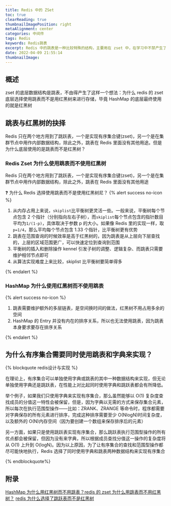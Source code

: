 ```yaml
---
title: Redis 中的 ZSet
toc: true
clearReading: true
thumbnailImagePosition: right
metaAlignment: center
categories: 中间件
tags: Redis
keywords: Redis跳表
excerpt: Redis 中的跳表是一种比较特殊的结构，主要用在 zset 中，在学习中不禁产生了这么一个问题，为什么 Redis 使用跳表而不是红黑树？
date: 2022-04-09 21:55:14
thumbnailImage:
---
```


<!-- toc -->

## 概述

zset 的底层数据结构是跳表，不由得产生了这样一个想法：为什么 redis 的 zset 底层选择使用跳表而不是用红黑树来进行存储，毕竟 HashMap 的底层最终使用的就是红黑树

## 跳表与红黑树的抉择

Redis 只在两个地方用到了跳跃表，一个是实现有序集合键(zset)，另一个是在集群节点中用作内部数据结构，除此之外，跳表在 Redis 里面没有其他用途。但是为什么底层使用的是跳表而不是红黑树？

### Redis Zset 为什么使用跳表而不使用红黑树

Redis 只在两个地方用到了跳跃表，一个是实现有序集合键(zset)，另一个是在集群节点中用作内部数据结构，除此之外，跳表在 Redis 里面没有其他用途

:question: 为什么 Redis 选择使用跳表而不是使用红黑树尼？
{% alert success no-icon %}

1. 从内存占用上来说，`skiplist`比平衡树更灵活一些。一般来说，平衡树每个节点包含 2 个指针（分别指向左右子树），而`skiplist`每个节点包含的指针数目平均为`1/(1-p)`，具体取决于参数 p 的大小。如果像 Redis 里的实现一样，取`p=1/4`，那么平均每个节点包含 1.33 个指针，比平衡树更有优势
2. 跳表在范围查询的时候效率是高于红黑树的，因为跳表是从上层向下层查找的，上层的区域范围更广，可以快速定位到查询到范围
3. 平衡树的插入和删除操作 kennel 引发子树的调整、逻辑复杂、而跳表只需要维护相邻节点即可
4. 从算法实现难度上来比较，skiplist 比平衡树要简单得多

{% endalert %}

### HashMap 为什么使用红黑树而不使用跳表

{% alert success no-icon %}

1. 跳表需要维护额外的多层链表，是空间换时间的做法，红黑树不用占用多余的空间
2. HashMap 的 Entry 并没有内在的排序关系，所以也无法使用跳表，因为跳表本身要求要存在排序关系

{% endalert %}

## 为什么有序集合需要同时使用跳表和字典来实现？

{% blockquote redis设计与实现  %}

在理论上，有序集合可以单独使用字典或跳表的其中一种数据结构来实现，但无论单独使用字典还是跳跃表，在性能上对比起同时使用字典和跳跃表都会有所降低。

举个例子，如果我们只使用字典来实现有序集合，那么虽然能够以 O(1) 复杂度查找成员的分值这一特性会被保留，但是，因为字典以无需的方式来保存集合元素，所以每次在执行范围型操作——比如：ZRANK、ZRANGE 等命令时，程序都需要对字典保存的所有元素进行排序，完成这种排序需要至少 O(NlogN)时间复杂度，以及额外的 O(N)内存空间（因为要创建一个数组来保存排序后的元素）

另一方面，如果只是使用跳跃表实现有序集合，那么跳跃表执行范围型操作的所有优点都会被保留，但因为没有来字典，所以根据成员查找分值这一操作的复杂度将从 O(1) 上升到 O(logN)。因为以上原因，为了让有序集合的查找和范围型操作都尽可能快地执行，Redis 选择了同时使用字典和跳表两种数据结构来实现有序集合

{% endblockquote%}

## 附录

[HashMap 为什么用红黑树而不用跳表？redis 的 zset 为什么用跳表而不用红黑树？](https://blog.csdn.net/qq_24950043/article/details/118305731)
[redis 为什么选择了跳跃表而不是红黑树](https://blog.csdn.net/qq9808/article/details/104865385)
